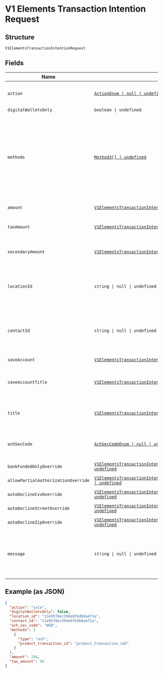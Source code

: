 
# V1 Elements Transaction Intention Request

## Structure

`V1ElementsTransactionIntentionRequest`

## Fields

| Name | Type | Tags | Description |
|  --- | --- | --- | --- |
| `action` | [`ActionEnum \| null \| undefined`](../../doc/models/action-enum.md) | Optional | The action to be performed<br>**Default**: `ActionEnum.Sale` |
| `digitalWalletsOnly` | `boolean \| undefined` | Optional | **Default**: `false` |
| `methods` | [`Method3[] \| undefined`](../../doc/models/method-3.md) | Optional | By default the system will try to offer all the availables payment methods from your account. But if you like, you can specify exactly what services you want to use.<br>**Constraints**: *Minimum Items*: `1`, *Unique Items Required* |
| `amount` | [`V1ElementsTransactionIntentionRequestAmount \| undefined`](../../doc/models/containers/v1-elements-transaction-intention-request-amount.md) | Optional | This is a container for any-of cases. |
| `taxAmount` | [`V1ElementsTransactionIntentionRequestTaxAmount \| undefined`](../../doc/models/containers/v1-elements-transaction-intention-request-tax-amount.md) | Optional | This is a container for any-of cases.<br>**Constraints**: `>= 1`, `<= 999999999` |
| `secondaryAmount` | [`V1ElementsTransactionIntentionRequestSecondaryAmount \| undefined`](../../doc/models/containers/v1-elements-transaction-intention-request-secondary-amount.md) | Optional | This is a container for any-of cases.<br>**Constraints**: `>= 0`, `<= 999999999` |
| `locationId` | `string \| null \| undefined` | Optional | Location ID<br>**Constraints**: *Pattern*: `^(([0-9a-fA-F\-]{24,36})\|(([0-9a-fA-F]{8})-(([0-9a-fA-F]{4}\-){3})([0-9a-fA-F]{12})))$` |
| `contactId` | `string \| null \| undefined` | Optional | Contact ID<br>**Constraints**: *Pattern*: `^(([0-9a-fA-F\-]{24,36})\|(([0-9a-fA-F]{8})-(([0-9a-fA-F]{4}\-){3})([0-9a-fA-F]{12})))$` |
| `saveAccount` | [`V1ElementsTransactionIntentionRequestSaveAccount \| undefined`](../../doc/models/containers/v1-elements-transaction-intention-request-save-account.md) | Optional | This is a container for any-of cases. |
| `saveAccountTitle` | [`V1ElementsTransactionIntentionRequestSaveAccountTitle \| undefined`](../../doc/models/containers/v1-elements-transaction-intention-request-save-account-title.md) | Optional | This is a container for any-of cases.<br>**Constraints**: *Maximum Length*: `16` |
| `title` | [`V1ElementsTransactionIntentionRequestTitle \| undefined`](../../doc/models/containers/v1-elements-transaction-intention-request-title.md) | Optional | This is a container for any-of cases.<br>**Constraints**: *Maximum Length*: `16` |
| `achSecCode` | [`AchSecCodeEnum \| null \| undefined`](../../doc/models/ach-sec-code-enum.md) | Optional | SEC code for the transaction if it's an ACH transaction<br>**Default**: `AchSecCodeEnum.WEB` |
| `bankFundedOnlyOverride` | [`V1ElementsTransactionIntentionRequestBankFundedOnlyOverride \| undefined`](../../doc/models/containers/v1-elements-transaction-intention-request-bank-funded-only-override.md) | Optional | This is a container for any-of cases. |
| `allowPartialAuthorizationOverride` | [`V1ElementsTransactionIntentionRequestAllowPartialAuthorizationOverride \| undefined`](../../doc/models/containers/v1-elements-transaction-intention-request-allow-partial-authorization-override.md) | Optional | This is a container for any-of cases. |
| `autoDeclineCvvOverride` | [`V1ElementsTransactionIntentionRequestAutoDeclineCvvOverride \| undefined`](../../doc/models/containers/v1-elements-transaction-intention-request-auto-decline-cvv-override.md) | Optional | This is a container for any-of cases. |
| `autoDeclineStreetOverride` | [`V1ElementsTransactionIntentionRequestAutoDeclineStreetOverride \| undefined`](../../doc/models/containers/v1-elements-transaction-intention-request-auto-decline-street-override.md) | Optional | This is a container for any-of cases. |
| `autoDeclineZipOverride` | [`V1ElementsTransactionIntentionRequestAutoDeclineZipOverride \| undefined`](../../doc/models/containers/v1-elements-transaction-intention-request-auto-decline-zip-override.md) | Optional | This is a container for any-of cases. |
| `message` | `string \| null \| undefined` | Optional | A custom text message that displays after the payment is processed.<br>**Constraints**: *Maximum Length*: `120` |

## Example (as JSON)

```json
{
  "action": "sale",
  "digitalWalletsOnly": false,
  "location_id": "11e95f8ec39de8fbdb0a4f1a",
  "contact_id": "11e95f8ec39de8fbdb0a4f1a",
  "ach_sec_code": "WEB",
  "methods": [
    {
      "type": "ach",
      "product_transaction_id": "product_transaction_id4"
    }
  ],
  "amount": 246,
  "tax_amount": 50
}
```

